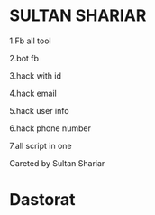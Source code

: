 # SULTAN SHARIAR

1.Fb all tool

2.bot fb

3.hack with id

4.hack email

5.hack user info

6.hack phone number

7.all script in one

Careted by Sultan Shariar

# Dastorat

